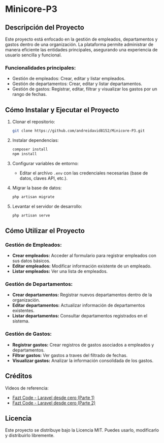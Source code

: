 # Minicore-P3

## Descripción del Proyecto
Este proyecto está enfocado en la gestión de empleados, departamentos y gastos dentro de una organización. La plataforma permite administrar de manera eficiente las entidades principales, asegurando una experiencia de usuario sencilla y funcional.

### Funcionalidades principales:
- Gestión de empleados: Crear, editar y listar empleados.
- Gestión de departamentos: Crear, editar y listar departamentos.
- Gestión de gastos: Registrar, editar, filtrar y visualizar los gastos por un rango de fechas.

## Cómo Instalar y Ejecutar el Proyecto
1. Clonar el repositorio:
   ```bash
   git clone https://github.com/andreidavid8152/Minicore-P3.git
   ```
2. Instalar dependencias:
   ```bash
   composer install
   npm install
   ```
3. Configurar variables de entorno:
   - Editar el archivo `.env` con las credenciales necesarias (base de datos, claves API, etc.).

4. Migrar la base de datos:
   ```bash
   php artisan migrate
   ```

5. Levantar el servidor de desarrollo:
   ```bash
   php artisan serve
   ```

## Cómo Utilizar el Proyecto
### Gestión de Empleados:
- **Crear empleados:** Acceder al formulario para registrar empleados con sus datos básicos.
- **Editar empleados:** Modificar información existente de un empleado.
- **Listar empleados:** Ver una lista de empleados.

### Gestión de Departamentos:
- **Crear departamentos:** Registrar nuevos departamentos dentro de la organización.
- **Editar departamentos:** Actualizar información de departamentos existentes.
- **Listar departamentos:** Consultar departamentos registrados en el sistema.

### Gestión de Gastos:
- **Registrar gastos:** Crear registros de gastos asociados a empleados y departamentos.
- **Filtrar gastos:** Ver gastos a traves del filtrado de fechas.
- **Visualizar gastos:** Analizar la información consolidada de los gastos.

## Créditos
Videos de referencia:
- [Fazt Code - Laravel desde cero (Parte 1)](https://youtube.com)
- [Fazt Code - Laravel desde cero (Parte 2)](https://youtube.com)

## Licencia
Este proyecto se distribuye bajo la Licencia MIT. Puedes usarlo, modificarlo y distribuirlo libremente.
